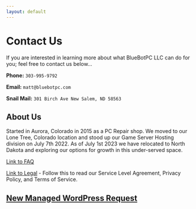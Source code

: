 ```yaml
---
layout: default
---
```

# Contact Us

If you are interested in learning more about what BlueBotPC LLC can do for you; feel free to contact us below...

**Phone:** ```303-995-9792```

**Email:** ```matt@bluebotpc.com```

**Snail Mail:** ```301 Birch Ave New Salem, ND 58563```

## About Us

Started in Aurora, Colorado in 2015 as a PC Repair shop. We moved to our Lone Tree, Colorado location and stood up our Game Server Hosting division on July 7th 2022. As of July 1st 2023 we have relocated to North Dakota and exploring our options for growth in this under-served space.

[Link to FAQ](https://bluebotpc.com/pages/faq)

[Link to Legal](https://bluebotpc.com/pages/legal/legal) - Follow this to read our Service Level Agreement, Privacy Policy, and Terms of Service.

## [New Managed WordPress Request](https://docs.google.com/forms/d/1RizQtXfU2M2di57s5_XrnS654IPZdvIbp1t1CAPaLZw/prefill)
